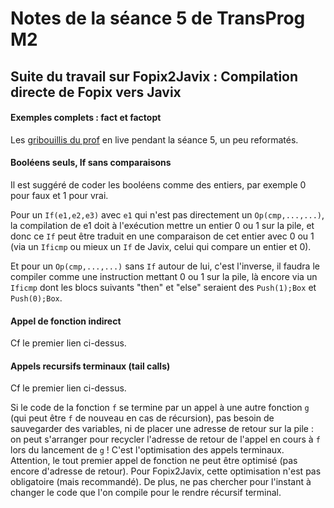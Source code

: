 Notes de la séance 5 de TransProg M2
====================================

## Suite du travail sur Fopix2Javix : Compilation directe de Fopix vers Javix

#### Exemples complets : fact et factopt

Les [gribouillis du prof](seance5-live.md) en live pendant la séance 5, un peu reformatés.

#### Booléens seuls, If sans comparaisons

Il est suggéré de coder les booléens comme des entiers, par exemple
0 pour faux et 1 pour vrai.

Pour un `If(e1,e2,e3)` avec `e1` qui n'est pas directement un
`Op(cmp,...,...)`, la compilation de e1 doit à l'exécution mettre un
entier 0 ou 1 sur la pile, et donc ce `If` peut être traduit en une
comparaison de cet entier avec 0 ou 1 (via un `Ificmp` ou mieux un
`If` de Javix, celui qui compare un entier et 0).

Et pour un `Op(cmp,...,...)` sans `If` autour de lui, c'est l'inverse,
il faudra le compiler comme une instruction mettant 0 ou 1 sur la
pile, là encore via un `Ificmp` dont les blocs suivants "then" et
"else" seraient des `Push(1);Box` et `Push(0);Box`.

#### Appel de fonction indirect

Cf le premier lien ci-dessus.

#### Appels recursifs terminaux (tail calls)

Cf le premier lien ci-dessus.

Si le code de la fonction `f` se termine par un appel à une autre
fonction `g` (qui peut être `f` de nouveau en cas de récursion),
pas besoin de sauvegarder des variables, ni de placer une adresse
de retour sur la pile : on peut s'arranger pour recycler l'adresse
de retour de l'appel en cours à `f` lors du lancement de `g` !
C'est l'optimisation des appels terminaux. Attention, le tout premier
appel de fonction ne peut être optimisé (pas encore d'adresse de
retour). Pour Fopix2Javix, cette optimisation n'est pas obligatoire
(mais recommandé). De plus, ne pas chercher pour l'instant à changer
le code que l'on compile pour le rendre récursif terminal.
